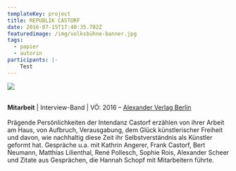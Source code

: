 ```yaml
---
templateKey: project
title: REPUBLIK CASTORF
date: 2016-07-15T17:40:35.702Z
featuredimage: /img/volksbühne-banner.jpg
tags:
  - papier
  - autorin
participants: |-
    Test
---
```

![](/img/republik-castorf.jpg)

\
**Mitarbeit** | Interview-Band | VÖ: 2016 – [Alexander Verlag Berlin](https://www.alexander-verlag.com/programm/titel/364-republik-castorf.html)\
\
Prägende Persönlichkeiten der Intendanz Castorf erzählen von ihrer Arbeit am Haus, von Aufbruch, Verausgabung, dem Glück künstlerischer Freiheit und davon, wie nachhaltig diese Zeit ihr Selbstverständnis als Künstler geformt hat. Gespräche u.a. mit Kathrin Angerer, Frank Castorf, Bert Neumann, Matthias Lilienthal, René Pollesch, Sophie Rois, Alexander Scheer und Zitate aus Gesprächen, die Hannah Schopf mit Mitarbeitern führte.
